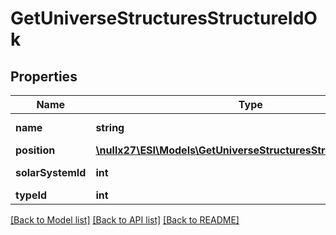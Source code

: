 # GetUniverseStructuresStructureIdOk

## Properties
Name | Type | Description | Notes
------------ | ------------- | ------------- | -------------
**name** | **string** | The full name of the structure | 
**position** | [**\nullx27\ESI\Models\GetUniverseStructuresStructureIdPosition**](GetUniverseStructuresStructureIdPosition.md) |  | [optional] 
**solarSystemId** | **int** | solar_system_id integer | 
**typeId** | **int** | type_id integer | [optional] 

[[Back to Model list]](../README.md#documentation-for-models) [[Back to API list]](../README.md#documentation-for-api-endpoints) [[Back to README]](../README.md)


